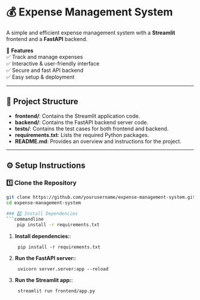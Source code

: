 # 💰 Expense Management System  

A simple and efficient expense management system with a **Streamlit** frontend and a **FastAPI** backend.  

🚀 **Features**  
✅ Track and manage expenses  
✅ Interactive & user-friendly interface  
✅ Secure and fast API backend  
✅ Easy setup & deployment  

---

## 📂 Project Structure  


- **frontend/**: Contains the Streamlit application code.
- **backend/**: Contains the FastAPI backend server code.
- **tests/**: Contains the test cases for both frontend and backend.
- **requirements.txt**: Lists the required Python packages.
- **README.md**: Provides an overview and instructions for the project.

---

## ⚙️ Setup Instructions 

### 1️⃣ Clone the Repository  
```bash
git clone https://github.com/yourusername/expense-management-system.git
cd expense-management-system

### 2️⃣ Install Dependencies
```commandline
    pip install -r requirements.txt
   ```

1. **Install dependencies:**:   
   ```commandline
    pip install -r requirements.txt
   ```
1. **Run the FastAPI server:**:   
   ```commandline
    uvicorn server.server:app --reload
   ```
1. **Run the Streamlit app:**:   
   ```commandline
    streamlit run frontend/app.py
   ```
